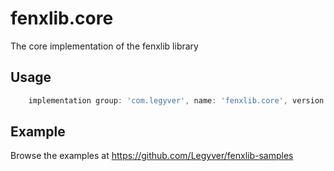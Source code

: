 # fenxlib.core
The core implementation of the fenxlib library

## Usage
```gradle
    implementation group: 'com.legyver', name: 'fenxlib.core', version: '3.0.0-beta.8'
```

## Example
Browse the examples at https://github.com/Legyver/fenxlib-samples